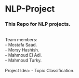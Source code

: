 # NLP-Project

### This Repo for NLP projects.
<br>
Team members:<br>
- Mostafa Saad.<br>
- Morsy Hashish.<br>
- Mahmoud El Adl.<br>
- Mahmoud Turky.<br>
<br>
Project Idea:
- Topic Classification.
